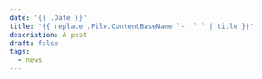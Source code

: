 ```yaml
---
date: '{{ .Date }}'
title: '{{ replace .File.ContentBaseName `-` ` ` | title }}'
description: A post
draft: false
tags:
  - news
---
```

